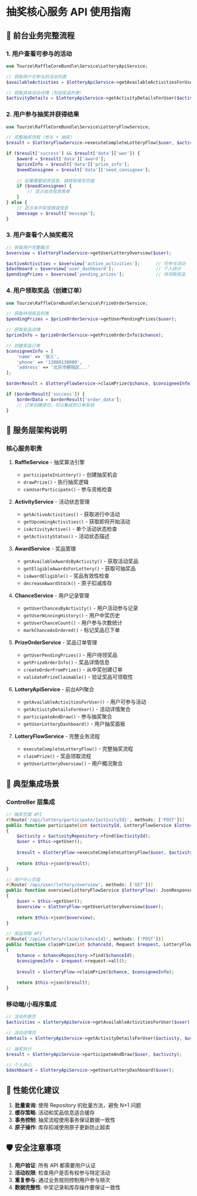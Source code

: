 # 抽奖核心服务 API 使用指南

## 🎯 前台业务完整流程

### 1. 用户查看可参与的活动

```php
use Tourze\RaffleCoreBundle\Service\LotteryApiService;

// 获取用户可参与的活动列表
$availableActivities = $lotteryApiService->getAvailableActivitiesForUser($user);

// 获取具体活动详情（包括奖品列表）
$activityDetails = $lotteryApiService->getActivityDetailsForUser($activity, $user);
```

### 2. 用户参与抽奖并获得结果

```php
use Tourze\RaffleCoreBundle\Service\LotteryFlowService;

// 完整抽奖流程（参与 + 抽奖）
$result = $lotteryFlowService->executeCompleteLotteryFlow($user, $activity);

if ($result['success'] && $result['data']['won']) {
    $award = $result['data']['award'];
    $prizeInfo = $result['data']['prize_info'];
    $needConsignee = $result['data']['need_consignee'];
    
    // 如果需要收货信息，跳转到填写页面
    if ($needConsignee) {
        // 显示收货信息表单
    }
} else {
    // 显示未中奖或错误信息
    $message = $result['message'];
}
```

### 3. 用户查看个人抽奖概况

```php
// 获取用户完整概况
$overview = $lotteryFlowService->getUserLotteryOverview($user);

$activeActivities = $overview['active_activities'];      // 可参与活动
$dashboard = $overview['user_dashboard'];                // 个人统计
$pendingPrizes = $overview['pending_prizes'];            // 待领取奖品
```

### 4. 用户领取奖品（创建订单）

```php
use Tourze\RaffleCoreBundle\Service\PrizeOrderService;

// 获取待领奖品列表
$pendingPrizes = $prizeOrderService->getUserPendingPrizes($user);

// 获取奖品详情
$prizeInfo = $prizeOrderService->getPrizeOrderInfo($chance);

// 创建奖品订单
$consigneeInfo = [
    'name' => '张三',
    'phone' => '13800138000',
    'address' => '北京市朝阳区...'
];

$orderResult = $lotteryFlowService->claimPrize($chance, $consigneeInfo);

if ($orderResult['success']) {
    $orderData = $orderResult['order_data'];
    // 订单创建成功，可以集成到订单系统
}
```

## 🔧 服务层架构说明

### 核心服务职责

1. **RaffleService** - 抽奖算法引擎
   - `participateInLottery()` - 创建抽奖机会
   - `drawPrize()` - 执行抽奖逻辑
   - `canUserParticipate()` - 参与资格检查

2. **ActivityService** - 活动状态管理
   - `getActiveActivities()` - 获取进行中活动
   - `getUpcomingActivities()` - 获取即将开始活动
   - `isActivityActive()` - 单个活动状态检查
   - `getActivityStatus()` - 活动状态描述

3. **AwardService** - 奖品管理
   - `getAvailableAwardsByActivity()` - 获取活动奖品
   - `getEligibleAwardsForLottery()` - 获取可抽奖品
   - `isAwardEligible()` - 奖品有效性检查
   - `decreaseAwardStock()` - 原子扣减库存

4. **ChanceService** - 用户记录管理
   - `getUserChancesByActivity()` - 用户活动参与记录
   - `getUserWinningHistory()` - 用户中奖历史
   - `getUserChanceCount()` - 用户参与次数统计
   - `markChanceAsOrdered()` - 标记奖品已下单

5. **PrizeOrderService** - 奖品订单管理
   - `getUserPendingPrizes()` - 用户待领奖品
   - `getPrizeOrderInfo()` - 奖品详情信息
   - `createOrderFromPrize()` - 从中奖创建订单
   - `validatePrizeClaimable()` - 验证奖品可领取性

6. **LotteryApiService** - 前台API聚合
   - `getAvailableActivitiesForUser()` - 用户可参与活动
   - `getActivityDetailsForUser()` - 活动详情聚合
   - `participateAndDraw()` - 参与抽奖聚合
   - `getUserLotteryDashboard()` - 用户抽奖面板

7. **LotteryFlowService** - 完整业务流程
   - `executeCompleteLotteryFlow()` - 完整抽奖流程
   - `claimPrize()` - 奖品领取流程
   - `getUserLotteryOverview()` - 用户概况聚合

## 🎲 典型集成场景

### Controller 层集成

```php
// 抽奖页面 API
#[Route('/api/lottery/participate/{activityId}', methods: ['POST'])]
public function participate(int $activityId, LotteryFlowService $lotteryFlow): JsonResponse
{
    $activity = $activityRepository->find($activityId);
    $user = $this->getUser();
    
    $result = $lotteryFlow->executeCompleteLotteryFlow($user, $activity);
    
    return $this->json($result);
}

// 用户中心页面
#[Route('/api/user/lottery/overview', methods: ['GET'])]
public function overview(LotteryFlowService $lotteryFlow): JsonResponse
{
    $user = $this->getUser();
    $overview = $lotteryFlow->getUserLotteryOverview($user);
    
    return $this->json($overview);
}

// 奖品领取 API
#[Route('/api/lottery/claim/{chanceId}', methods: ['POST'])]
public function claimPrize(int $chanceId, Request $request, LotteryFlowService $lotteryFlow): JsonResponse
{
    $chance = $chanceRepository->find($chanceId);
    $consigneeInfo = $request->request->all();
    
    $result = $lotteryFlow->claimPrize($chance, $consigneeInfo);
    
    return $this->json($result);
}
```

### 移动端/小程序集成

```php
// 活动列表页
$activities = $lotteryApiService->getAvailableActivitiesForUser($user);

// 活动详情页
$details = $lotteryApiService->getActivityDetailsForUser($activity, $user);

// 抽奖执行
$result = $lotteryApiService->participateAndDraw($user, $activity);

// 个人中心
$dashboard = $lotteryApiService->getUserLotteryDashboard($user);
```

## 🚀 性能优化建议

1. **批量查询**: 使用 Repository 的批量方法，避免 N+1 问题
2. **缓存策略**: 活动和奖品信息适合缓存
3. **事务控制**: 抽奖流程使用事务保证数据一致性
4. **原子操作**: 库存扣减使用原子更新防止超卖

## 🛡️ 安全注意事项

1. **用户验证**: 所有 API 都需要用户认证
2. **活动权限**: 检查用户是否有权参与特定活动  
3. **重复参与**: 通过业务规则控制用户参与频次
4. **数据完整性**: 中奖记录和库存操作要保证一致性
